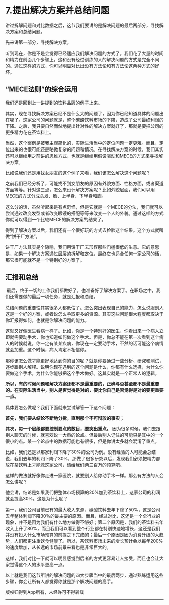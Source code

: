 # 7.提出解决方案并总结问题

讲过拆解问题和对比数据之后，这节我们要讲的是解决问题的最后两部分，寻找解决方案和总结问题。

先来讲第一部分，寻找解决方案。

听到现在，你是不是会觉得已经适应我们解决问题的方式了。我们花了大量的时间和精力在前面几个步骤上，这和没有经过训练的人的解决问题的方式是完全不同的。通过这样的方式，你可以明显对比出没有方法论和有方法论这两种方式的好坏。

## “MECE法则”的综合运用

我们还是回到上一讲提到的饮料品牌的例子上来。

其实，现在寻找解决方案已经不是什么大的问题了，因为你已经知道具体的问题出在哪了。这家公司的问题就是，整个碳酸饮料市场的下降，造成了公司最终利润的下降。之后，我只要自然而然地提出针对性的解决方案就好了，那就是要把公司的更多精力花在茶饮料上。

当然，这个案例是被我主观简化的，实际生活当中的定位问题一定更难。而且，定位出来的也很可能还是略微复杂的问题和情况。在寻找解决方案的时候，我们其实还可以继续用之前讲的思维方式，也就是继续用假设驱动和MECE的方式来寻找解决方案。

比如说我们还是用找女朋友的这个例子来看，我们该怎么解决这个问题呢？

之前我们已经分析了，可能找不到女朋友的原因有外貌方面、性格方面，或者渠道方面等等。针对这三点，怎么来设计解决方案呢？比如外貌层面，我们可以用MECE的方式分成头发、脸、上半身、下半身和脚。

这么分的话，虽然听起来是有点奇怪，但是它就是一个MECE的分法，我们就可以尝试通过改变发型或者改变眼镜的搭配等等来改变一个人的外貌。通过这样的方式你就可以得到一个比较MECE的解决方案的结果了。

得到了解决方案以后，我们还有一个很好玩的方式去检验这个结果。这个方式就叫做“饼干厂方法”。

饼干厂方法其实是个隐喻，我们用饼干厂去形容那些门槛很低的生意。它的意思是，如果一个解决方案通过层层的拆解和定位，最终它也适合任何一家公司的话，那它很可能就不是一个特别好的方案了。    

## 汇报和总结

 最后，终于一切的工作我们都做好了，也准备好了解决方案了。在职场之中，我们还需要做的最后一项任务，就是汇报和总结。

总结问题的重要性其实很多人都低估了。怎么突出表现自己的能力，怎么说服别人这是一个好的方案，或者说怎么争取更多的资源。其实这些问题很大程度都取决于你汇报得如何，也就是你解决问题的能力。

这就又好像医生看病一样了。比如，你是一个特别好的医生，你看出来一个病人立即就需要动手术，你也知道如何做这个手术。但是，你总不能在第一次看到这个病人的时候就说，你一定有某某疾病，你现在一定要动手术，不然的话可能这个病情就会加重。这个时候，病人肯定不相信你。

那你该怎么做才能更好地达到你的目的呢？就是你要通过一些分析、研究和测试，逐步跟别人解释。说明你现在遇到的这个问题是什么，你都有什么选择，为什么你要做这个手术，为什么你能够把这个手术做好。这其实就是一个正常人的逻辑。

 **所以，有的时候问题和解决方案还都不是最重要的，正确与否甚至都不是最重要的。在实际生活当中，别人是否觉得是对的，要比你自己是否觉得是对的要更重要一点。**

具体要怎么做呢？我们下面就来尝试解答一下这个问题：

 **首先，我们要从结论不断地分拆，直到那个不可辩驳的事实；**

 **其次，每一个层级都要控制要点的数目，要突出重点。** 因为很多时候，我们去跟别人聊天的时候，就喜欢说一大串的论点。但最后别人记住的可能只是其中的一个很小的点。某一个论点中的数据可能也有很多，但是你讲太多就会混淆了重点。

比如，我们还是以那家利润下降了30%的公司为例。没有经验的人可能会总结说，我们去年的利润下降了30%，那做了很多研究以后，发现我们必须把精力都放在茶饮料上才能救这家公司，请给我们两三百万的预算吧。

这样的做法就好像你走进一家医院，就要别人给你动手术一样。那么有方法的人会怎么讲呢？

他会讲，结论是如果我们把整体市场预算的20%加到茶饮料上，这家公司的利润就会提高30%。这是为什么呢？

第一，我们公司目前已有的最大收入来源，碳酸饮料去年下降了50%，这是公司去年整体利润下降30%的最主要的原因。而且，经过对比，这还是一个全行业的现象，并不是因为我们有什么地方做得不够好；第二个原因是，我们的茶饮料去年收入上升了80%，而且我们可以看到整个行业都在特别快速地增长，这还是我们并没有投入什么市场预算的前提之下完成的；最后一个原因是因为消费升级的大趋势，人们都更注重饮食健康了。所以，茶饮料市场未来的增长预计会以每年200%的速度增加，从长远的市场前景来看也是非常巨大的。

这样，我们对比一下就可以明显感觉到后者的方式更容易让人接受，而且也会让大家觉得这个人的水平更高一点。

以上就是我们这节所讲的解决问题的四大步骤当中的最后两步，通过熟练运用这些步骤，你会让所有人都觉得你就是那个解决问题的高手。    

版权归得到App所有，未经许可不得转载

---

